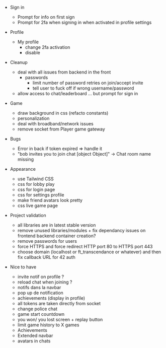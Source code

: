 - Sign in

  - Prompt for info on first sign
  - Prompt for 2fa when signing in when activated in profile settings

- Profile

  - My profile
    - change 2fa activation
    - disable

- Cleanup

  - deal with all issues from backend in the front
	- passwords
	  - limit number of password retries on join/accept invite
	  - tell user to fuck off if wrong username/password
  - allow access to chat/leaderboard ... but prompt for sign in

- Game

  - draw background in css (refacto constants)
  - personalization
  - deal with broadband/network issues
  - remove socket from Player game gateway

- Bugs

  - Error in back if token expired => handle it
  - "bob invites you to join chat [object Object]" -> Chat room name missing

- Appearance

  - use Tailwind CSS
  - css for lobby play
  - css for login page
  - css for settings profile
  - make friend avatars look pretty
  - css live game page

- Project validation

  - all libraries are in latest stable version
  - remove unused libraries/modules + fix dependancy issues on frontend backend container creation?
  - remove passwords for users
  - force HTTPS and force redirect HTTP port 80 to HTTPS port 443
  - choose domain (localhost or ft_transcendance or whatever) and then fix callback URL for 42 auth

- Nice to have
  - invite notif on profile ?
  - reload chat when joining ?
  - notifs dans la navbar
  - pop up de notification
  - achievements (display in profile)
  - all tokens are taken directly from socket
  - change police chat
  - game start countdown
  - you won/ you lost screen + replay button
  - limit game history to X games
  - Achievements
  - Extended navbar
  - avatars in chats
